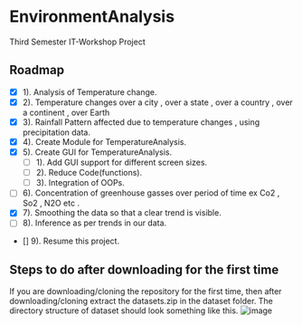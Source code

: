 # EnvironmentAnalysis

Third Semester IT-Workshop Project

## Roadmap

- [x] 1). Analysis of Temperature change.  
- [x] 2). Temperature changes over a city , over a state , over a country , over a continent  , over Earth  
- [x] 3). Rainfall Pattern affected due to temperature changes , using precipitation data.  
- [x] 4). Create Module for TemperatureAnalysis.
- [x] 5). Create GUI for TemperatureAnalysis.
  - [ ] 1). Add GUI support for different screen sizes.
  - [ ] 2). Reduce Code(functions).
  - [ ] 3). Integration of OOPs.
- [ ] 6). Concentration of greenhouse gasses over period of time ex Co2 , So2 , N2O etc .  
- [x] 7). Smoothing the data so that a clear trend is visible.  
- [ ] 8). Inference as per trends in our data.
- [] 9). Resume this project.

## Steps to do after downloading for the first time

If you are downloading/cloning the repository for the first time, then after downloading/cloning extract the datasets.zip in the dataset folder. The directory structure of dataset should look something like this.
![image](https://user-images.githubusercontent.com/82091385/138997228-b670bc55-15d1-4c29-a2fa-395dc7775eee.png)

